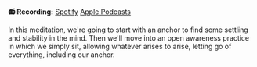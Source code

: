 **📻 Recording:** [Spotify](https://open.spotify.com/episode/0imXM3avR31PSQCoXAI1F1?si=c0689984179d4fcd) [Apple Podcasts](https://podcasts.apple.com/us/podcast/insight-lab/id1745592714?i=1000655554764) 

In this meditation, we're going to start with an anchor to find some settling and stability in the mind. Then we'll move into an open awareness practice in which we simply sit, allowing whatever arises to arise, letting go of everything, including our anchor. 
